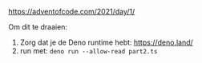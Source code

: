 https://adventofcode.com/2021/day/1/

Om dit te draaien:
1. Zorg dat je de Deno runtime hebt: https://deno.land/
2. run met: `deno run --allow-read part2.ts`

